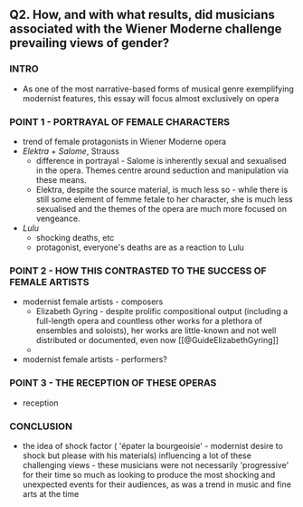 ## Q2. How, and with what results, did musicians associated with the Wiener Moderne challenge prevailing views of gender?
### INTRO
- As one of the most narrative-based forms of musical genre exemplifying modernist features, this essay will focus almost exclusively on opera

### POINT 1 - PORTRAYAL OF FEMALE CHARACTERS
- trend of female protagonists in Wiener Moderne opera
- *Elektra* + *Salome*, Strauss
	- difference in portrayal - Salome is inherently sexual and sexualised in the opera. Themes centre around seduction and manipulation via these means.
	- Elektra, despite the source material, is much less so - while there is still some element of femme fetale to her character, she is much less sexualised and the themes of the opera are much more focused on vengeance.
- *Lulu*
	- shocking deaths, etc
	- protagonist, everyone's deaths are as a reaction to Lulu

### POINT 2 - HOW THIS CONTRASTED TO THE SUCCESS OF FEMALE ARTISTS
- modernist female artists - composers
	- Elizabeth Gyring - despite prolific compositional output (including a full-length opera and countless other works for a plethora of ensembles and soloists), her works are little-known and not well distributed or documented, even now [[@GuideElizabethGyring]]
	- 
- modernist female artists - performers?

### POINT 3 - THE RECEPTION OF THESE OPERAS
- reception 

### CONCLUSION
- the idea of shock factor ( 'épater la bourgeoisie' - modernist desire to shock but please with his materials) influencing a lot of these challenging views - these musicians were not necessarily 'progressive' for their time so much as looking to produce the most shocking and unexpected events for their audiences, as was a trend in music and fine arts at the time

